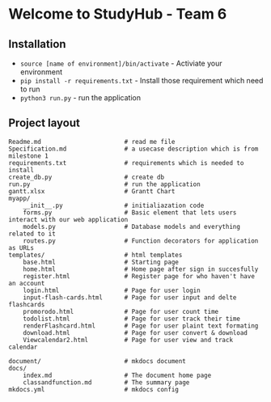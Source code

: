 # Welcome to StudyHub - Team 6

## Installation

* `source [name of environment]/bin/activate` - Activiate your environment
* `pip install -r requirements.txt` - Install those requirement which need to run 
* `python3 run.py` -  run the application

## Project layout

    Readme.md						# read me file
    Specification.md				# a usecase description which is from milestone 1
    requirements.txt				# requirements which is needed to install
    create_db.py					# create db
    run.py   						# run the application
    gantt.xlsx						# Grantt Chart
    myapp/
        __init__.py					# initialiazation code
        forms.py					# Basic element that lets users interact with our web application
        models.py					# Database models and everything related to it
        routes.py					# Function decorators for application as URLs
	templates/   					# html templates
		base.html   				# Starting page
		home.html   				# Home page after sign in succesfully
		register.html				# Register page for who haven't have an account
		login.html  				# Page for user login
		input-flash-cards.html 		# Page for user input and delte flashcards
		promorodo.html				# Page for user count time	
		todolist.html				# Page for user track their time
		renderFlashcard.html 		# Page for user plaint text formating
		download.html				# Page for user convert & download
		Viewcalendar2.html			# Page for user view and track calendar
	
    document/						# mkdocs document
	docs/
		index.md 					# The document home page
		classandfunction.md 		# The summary page
	mkdocs.yml 						# mkdocs config

